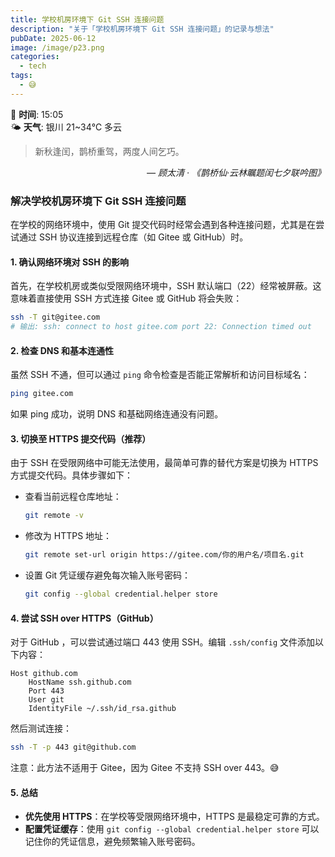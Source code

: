 ```yaml
---
title: 学校机房环境下 Git SSH 连接问题
description: "关于「学校机房环境下 Git SSH 连接问题」的记录与想法"
pubDate: 2025-06-12
image: /image/p23.png
categories:
  - tech
tags:
  - 😅
---
```

📅 **时间**: 15:05  
🌤️ **天气**: 银川 21~34℃ 多云

> 新秋逢闰，鹊桥重驾，两度人间乞巧。

<cite style="text-align: right; display: block;">— 顾太清 · 《鹊桥仙·云林瞩题闰七夕联吟图》</cite>


### 解决学校机房环境下 Git SSH 连接问题

在学校的网络环境中，使用 Git 提交代码时经常会遇到各种连接问题，尤其是在尝试通过 SSH 协议连接到远程仓库（如 Gitee 或 GitHub）时。

#### 1. 确认网络环境对 SSH 的影响

首先，在学校机房或类似受限网络环境中，SSH 默认端口（22）经常被屏蔽。这意味着直接使用 SSH 方式连接 Gitee 或 GitHub 将会失败：

```bash
ssh -T git@gitee.com
# 输出: ssh: connect to host gitee.com port 22: Connection timed out
```

#### 2. 检查 DNS 和基本连通性

虽然 SSH 不通，但可以通过 `ping` 命令检查是否能正常解析和访问目标域名：

```bash
ping gitee.com
```

如果 ping 成功，说明 DNS 和基础网络连通没有问题。

#### 3. 切换至 HTTPS 提交代码（推荐）

由于 SSH 在受限网络中可能无法使用，最简单可靠的替代方案是切换为 HTTPS 方式提交代码。具体步骤如下：

- 查看当前远程仓库地址：
  ```bash
  git remote -v
  ```
- 修改为 HTTPS 地址：
  ```bash
  git remote set-url origin https://gitee.com/你的用户名/项目名.git
  ```
- 设置 Git 凭证缓存避免每次输入账号密码：
  ```bash
  git config --global credential.helper store
  ```

#### 4. 尝试 SSH over HTTPS（GitHub）

对于 GitHub ，可以尝试通过端口 443 使用 SSH。编辑 `.ssh/config` 文件添加以下内容：

```config
Host github.com
    HostName ssh.github.com
    Port 443
    User git
    IdentityFile ~/.ssh/id_rsa.github
```

然后测试连接：

```bash
ssh -T -p 443 git@github.com
```

注意：此方法不适用于 Gitee，因为 Gitee 不支持 SSH over 443。😅

#### 5. 总结

- **优先使用 HTTPS**：在学校等受限网络环境中，HTTPS 是最稳定可靠的方式。
- **配置凭证缓存**：使用 `git config --global credential.helper store` 可以记住你的凭证信息，避免频繁输入账号密码。
